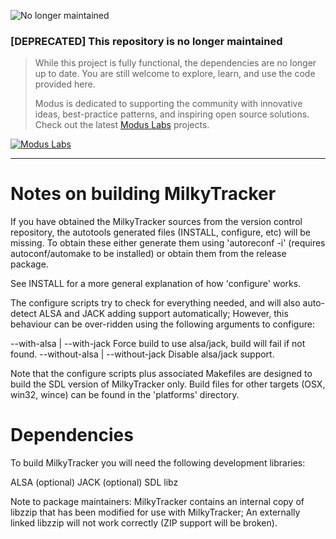 ![No longer maintained](https://img.shields.io/badge/Maintenance-OFF-red.svg)
### [DEPRECATED] This repository is no longer maintained
> While this project is fully functional, the dependencies are no longer up to date. You are still welcome to explore, learn, and use the code provided here.
>
> Modus is dedicated to supporting the community with innovative ideas, best-practice patterns, and inspiring open source solutions. Check out the latest [Modus Labs](https://labs.moduscreate.com?utm_source=github&utm_medium=readme&utm_campaign=deprecated) projects.

[![Modus Labs](https://res.cloudinary.com/modus-labs/image/upload/h_80/v1531492623/labs/logo-black.png)](https://labs.moduscreate.com?utm_source=github&utm_medium=readme&utm_campaign=deprecated)

---

Notes on building MilkyTracker
==============================

If you have obtained the MilkyTracker sources from the version control
repository, the autotools generated files (INSTALL, configure, etc) will
be missing. To obtain these either generate them using 'autoreconf -i'
(requires autoconf/automake to be installed) or obtain them from the
release package.

See INSTALL for a more general explanation of how 'configure' works.

The configure scripts try to check for everything needed, and will also
auto-detect ALSA and JACK adding support automatically; However, this
behaviour can be over-ridden using the following arguments to configure:

 --with-alsa | --with-jack
   Force build to use alsa/jack, build will fail if not found.
 --without-alsa | --without-jack
   Disable alsa/jack support.

Note that the configure scripts plus associated Makefiles are designed
to build the SDL version of MilkyTracker only. Build files for other
targets (OSX, win32, wince) can be found in the 'platforms' directory.


Dependencies
============

To build MilkyTracker you will need the following development libraries:

ALSA (optional)
JACK (optional)
SDL
libz

Note to package maintainers: MilkyTracker contains an internal copy of
libzzip that has been modified for use with MilkyTracker; An externally
linked libzzip will not work correctly (ZIP support will be broken).
